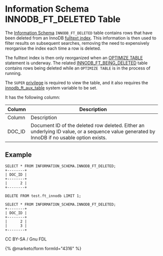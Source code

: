 # Information Schema INNODB\_FT\_DELETED Table

The [Information Schema](../../) `INNODB_FT_DELETED` table contains rows that have been deleted from an InnoDB [fulltext index](../../../../../../../ha-and-performance/optimization-and-tuning/optimization-and-indexes/full-text-indexes/). This information is then used to filter results on subsequent searches, removing the need to expensively reorganise the index each time a row is deleted.

The fulltext index is then only reorganized when an [OPTIMIZE TABLE](../../../../../../../ha-and-performance/optimization-and-tuning/optimizing-tables/optimize-table.md) statement is underway. The related [INNODB\_FT\_BEING\_DELETED](information-schema-innodb_ft_being_deleted-table.md) table contains rows being deleted while an `OPTIMIZE TABLE` is in the process of running.

The `SUPER` [privilege](../../../../../account-management-sql-statements/grant.md) is required to view the table, and it also requires the [innodb\_ft\_aux\_table](../../../../../../storage-engines/innodb/innodb-system-variables.md#innodb_ft_aux_table) system variable to be set.

It has the following column:

| Column  | Description                                                                                                                                |
| ------- | ------------------------------------------------------------------------------------------------------------------------------------------ |
| Column  | Description                                                                                                                                |
| DOC\_ID | Document ID of the deleted row deleted. Either an underlying ID value, or a sequence value generated by InnoDB if no usable option exists. |

## Example

```
SELECT * FROM INFORMATION_SCHEMA.INNODB_FT_DELETED;
+--------+
| DOC_ID |
+--------+
|      2 |
+--------+

DELETE FROM test.ft_innodb LIMIT 1;

SELECT * FROM INFORMATION_SCHEMA.INNODB_FT_DELETED;
+--------+
| DOC_ID |
+--------+
|      2 |
|      3 |
+--------+
```

CC BY-SA / Gnu FDL

{% @marketo/form formId="4316" %}
